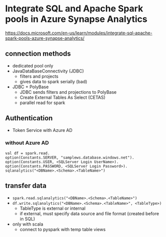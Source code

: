 # Integrate SQL and Apache Spark pools in Azure Synapse Analytics
<https://docs.microsoft.com/en-us/learn/modules/integrate-sql-apache-spark-pools-azure-synapse-analytics/>

## connection methods
- dedicated pool only
- JavaDataBaseConnectivity (JDBC)
  - filters and projects
  - gives data to spark serially (bad)
- JDBC + PolyBase
  - JDBC sends filters and projections to PolyBase
  - Create External Tables As Select (CETAS)
  - parallel read for spark

## Authentication
- Token Service with Azure AD
### without Azure AD
```
val df = spark.read.
option(Constants.SERVER, "samplews.database.windows.net").
option(Constants.USER, <SQLServer Login UserName>).
option(Constants.PASSWORD, <SQLServer Login Password>).
sqlanalytics("<DBName>.<Schema>.<TableName>")
```

## transfer data
- `spark.read.sqlanalytics("<DBName>.<Schema>.<TableName>")`
- `df.write.sqlanalytics("<DBName>.<Schema>.<TableName>", <TableType>)`
  - TableType is external or internal
  - if external, must specify data source and file format (created before in SQL)
- only with scala
  - connect to pyspark with temp table views 